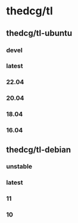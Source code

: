 # thedcg/tl

## thedcg/tl-ubuntu
### devel
### latest
### 22.04
### 20.04
### 18.04
### 16.04

## thedcg/tl-debian
### unstable
### latest
### 11
### 10
